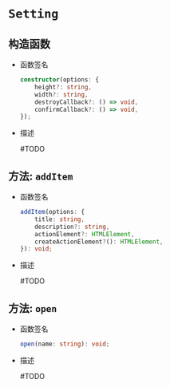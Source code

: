 # `Setting`

## 构造函数
* 函数签名

    ```ts
    constructor(options: {
        height?: string,
        width?: string,
        destroyCallback?: () => void,
        confirmCallback?: () => void,
    });
    ```

* 描述

    #TODO

## 方法: `addItem`
* 函数签名

    ```ts
    addItem(options: {
        title: string,
        description?: string,
        actionElement?: HTMLElement,
        createActionElement?(): HTMLElement,
    }): void;
    ```

* 描述

    #TODO

## 方法: `open`
* 函数签名

    ```ts
    open(name: string): void;
    ```

* 描述

    #TODO


